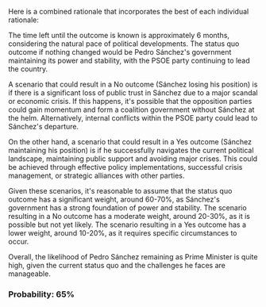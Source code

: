 Here is a combined rationale that incorporates the best of each individual rationale:

The time left until the outcome is known is approximately 6 months, considering the natural pace of political developments. The status quo outcome if nothing changed would be Pedro Sánchez's government maintaining its power and stability, with the PSOE party continuing to lead the country.

A scenario that could result in a No outcome (Sánchez losing his position) is if there is a significant loss of public trust in Sánchez due to a major scandal or economic crisis. If this happens, it's possible that the opposition parties could gain momentum and form a coalition government without Sánchez at the helm. Alternatively, internal conflicts within the PSOE party could lead to Sánchez's departure.

On the other hand, a scenario that could result in a Yes outcome (Sánchez maintaining his position) is if he successfully navigates the current political landscape, maintaining public support and avoiding major crises. This could be achieved through effective policy implementations, successful crisis management, or strategic alliances with other parties.

Given these scenarios, it's reasonable to assume that the status quo outcome has a significant weight, around 60-70%, as Sánchez's government has a strong foundation of power and stability. The scenario resulting in a No outcome has a moderate weight, around 20-30%, as it is possible but not yet likely. The scenario resulting in a Yes outcome has a lower weight, around 10-20%, as it requires specific circumstances to occur.

Overall, the likelihood of Pedro Sánchez remaining as Prime Minister is quite high, given the current status quo and the challenges he faces are manageable.

### Probability: 65%